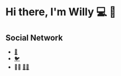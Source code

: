 # Hi there, I'm Willy 💻 👋

## Social Network

- <a href="https://instagram.com/iwilly_cf">📸</a>
- <a href="https://twitter.com/iwilly_cf">🐦</a>
- 🏃‍♂️ <a href="https://www.strava.com/athletes/25948960">🏃‍♂️</a>

<!--
**wearphonewilly/wearphonewilly** is a ✨ _special_ ✨ repository because its `README.md` (this file) appears on your GitHub profile.

Here are some ideas to get you started:

- 🔭 I’m currently working on ...
- 🌱 I’m currently learning ...
- 👯 I’m looking to collaborate on ...
- 🤔 I’m looking for help with ...
- 💬 Ask me about ...
- 📫 How to reach me: ...
- 😄 Pronouns: ...
- ⚡ Fun fact: ...
-->
